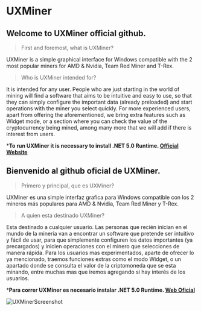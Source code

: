 # UXMiner

## Welcome to UXMiner official github.

>First and foremost, what is UXMiner?

UXMiner is a simple graphical interface for Windows compatible with the 2 most popular miners for AMD & Nvidia, Team Red Miner and T-Rex.

>Who is UXMiner intended for?

It is intended for any user. People who are just starting in the world of mining will find a software that aims to be intuitive and easy to use, so that they can simply configure the important data (already preloaded) and start operations with the miner you select quickly. For more experienced users, apart from offering the aforementioned, we bring extra features such as Widget mode, or a section where you can check the value of the cryptocurrency being mined, among many more that we will add if there is interest from users.

***To run UXMiner it is necessary to install .NET 5.0 Runtime. [Official Website](https://dotnet.microsoft.com/download/dotnet/5.0/runtime)**

## Bienvenido al github oficial de UXMiner.

>Primero y principal, que es UXMiner?

UXMiner es una simple interfaz grafica para Windows compatible con los 2 mineros más populares para AMD & Nvidia, Team Red Miner y T-Rex.

>A quien esta destinado UXMiner?

Esta destinado a cualquier usuario. Las personas que recién inician en el mundo de la minería van a encontrar un software que pretende ser intuitivo y fácil de usar, para que simplemente configuren los datos importantes (ya precargados) y inicien operaciones con el minero que selecciones de manera rápida. Para los usuarios mas experimentados, aparte de ofrecer lo ya mencionado, traemos funciones extras como el  modo Widget, o un apartado donde se consulta el valor de la criptomoneda que se esta minando, entre muchas mas que iremos agregando si hay interés de los usuarios.

***Para correr UXMiner es necesario instalar .NET 5.0 Runtime. [Web Oficial](https://dotnet.microsoft.com/download/dotnet/5.0/runtime)**

![UXMinerScreenshot](https://user-images.githubusercontent.com/87595766/135670178-d100b03c-26c6-4e69-b8ce-785134389618.png)
